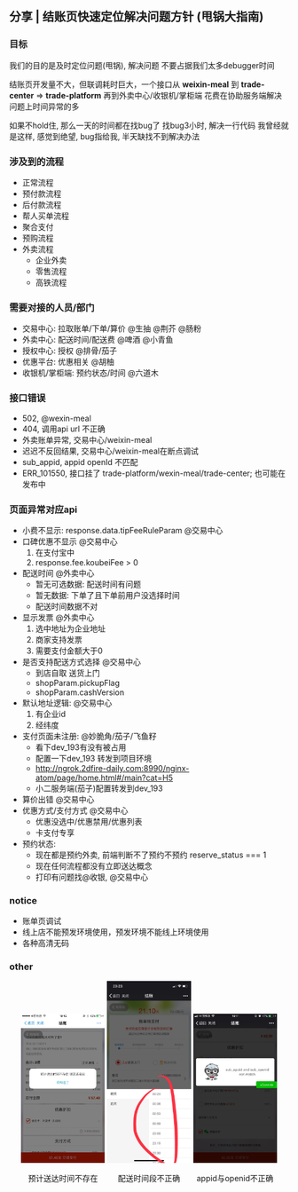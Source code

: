 ## 分享 | 结账页快速定位解决问题方针 (甩锅大指南)

### 目标
我们的目的是及时定位问题(甩锅), 解决问题
不要占据我们太多debugger时间

结账页开发量不大，但联调耗时巨大，一个接口从 **weixin-meal** 到 **trade-center** => **trade-platform** 再到外卖中心/收银机/掌柜端
花费在协助服务端解决问题上时间异常的多

如果不hold住, 那么一天的时间都在找bug了
找bug3小时, 解决一行代码
我曾经就是这样, 感觉到绝望, bug指给我, 半天缺找不到解决办法

<!-- 如果一个问题, 每个人都去找一遍, 花费的时间与收益不成比例 -->

### 涉及到的流程
* 正常流程
* 预付款流程
* 后付款流程
* 帮人买单流程
* 聚合支付
* 预购流程
* 外卖流程
  * 企业外卖
  * 零售流程
  * 高铁流程

### 需要对接的人员/部门
* 交易中心: 拉取账单/下单/算价  @生抽 @荆芥 @肠粉
* 外卖中心: 配送时间/配送费  @啤酒 @小青鱼  
* 授权中心: 授权 @排骨/茄子
* 优惠平台: 优惠相关 @胡柚
* 收银机/掌柜端: 预约状态/时间 @六道木

### 接口错误
* 502, @wexin-meal
* 404, 调用api url 不正确
* 外卖账单异常, 交易中心/weixin-meal
* 迟迟不反回结果, 交易中心/weixin-meal在断点调试
* sub_appid, appid openId 不匹配
* ERR_101550, 接口挂了 trade-platform/wexin-meal/trade-center; 也可能在发布中

### 页面异常对应api
* 小费不显示: response.data.tipFeeRuleParam @交易中心
* 口碑优惠不显示 @交易中心
    1. 在支付宝中 
    2. response.fee.koubeiFee > 0
* 配送时间 @外卖中心
    * 暂无可选数据: 配送时间有问题 
    * 暂无数据: 下单了且下单前用户没选择时间 
    * 配送时间数据不对
* 显示发票 @外卖中心
    1. 选中地址为企业地址
    2. 商家支持发票 
    3. 需要支付金额大于0
* 是否支持配送方式选择 @交易中心
    * 到店自取 送货上门    
    * shopParam.pickupFlag
    * shopParam.cashVersion
* 默认地址逻辑: @交易中心
    1. 有企业id
    2. 经纬度
* 支付页面未注册: @妙脆角/茄子/飞鱼籽
    * 看下dev_193有没有被占用 
    * 配置一下dev_193 转发到项目环境 
    * http://ngrok.2dfire-daily.com:8990/nginx-atom/page/home.html#/main?cat=H5
    * 小二服务端(茄子)配置转发到dev_193
* 算价出错 @交易中心
* 优惠方式/支付方式 @交易中心
    * 优惠没选中/优惠禁用/优惠列表
    * 卡支付专享
* 预约状态: 
    * 现在都是预约外卖, 前端判断不了预约不预约  reserve_status === 1 
    * 现在任何流程都没有立即送达概念
    * 打印有问题找@收银, @交易中心

### notice
* 账单页调试
* 线上店不能预发环境使用，预发环境不能线上环境使用
* 各种高清无码

### other
<div style="text-align:center">
  <!-- <div>
    <div style="width:50%;">
      <img src="./images/bill-module.jpg" alt="基础模块"/>
      <p>基础模块</p>
    </div>
  </div> -->
  <div>
    <div style="width:30%; display:inline-block">
      <img src="./images/预计送达时间不存在.PNG" alt="预计送达时间不存在"/>
      <p>预计送达时间不存在</p>
    </div>
    <div style="width:30%; display:inline-block">
      <img src="./images/time-error.jpg" alt="配送时间段不正确">
      <p>配送时间段不正确</p>
    </div>
    <div style="width:30%; display:inline-block">
      <img src="./images/sub_id.PNG" alt="appid与openid不正确">
      <p>appid与openid不正确</p>
    </div>
  </div>
</div>



